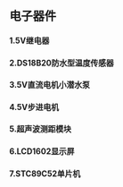 ## 电子器件
#### 1.5V继电器
#### 2.DS18B20防水型温度传感器
#### 3.5V直流电机小潜水泵
#### 4.5V步进电机
#### 5.超声波测距模块
#### 6.LCD1602显示屏
#### 7.STC89C52单片机
